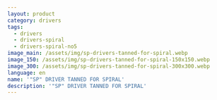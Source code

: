```yaml
---
layout: product
category: drivers
tags:
  - drivers
  - drivers-spiral
  - drivers-spiral-no5
image_main: /assets/img/sp-drivers-tanned-for-spiral.webp
image_150: /assets/img/sp-drivers-tanned-for-spiral-150x150.webp
image_300: /assets/img/sp-drivers-tanned-for-spiral-300x300.webp
language: en
name: '"SP" DRIVER TANNED FOR SPIRAL'
description: '"SP" DRIVER TANNED FOR SPIRAL'
---
```

